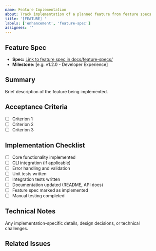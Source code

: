 ```yaml
---
name: Feature Implementation
about: Track implementation of a planned feature from feature specs
title: '[FEATURE] '
labels: ['enhancement', 'feature-spec']
assignees: ''
---
```


## Feature Spec
- **Spec:** [Link to feature spec in docs/feature-specs/](docs/feature-specs/)
- **Milestone:** [e.g. v1.2.0 - Developer Experience]

## Summary
Brief description of the feature being implemented.

## Acceptance Criteria
<!-- Copy from feature spec -->
- [ ] Criterion 1
- [ ] Criterion 2
- [ ] Criterion 3

## Implementation Checklist
- [ ] Core functionality implemented
- [ ] CLI integration (if applicable)
- [ ] Error handling and validation
- [ ] Unit tests written
- [ ] Integration tests written
- [ ] Documentation updated (README, API docs)
- [ ] Feature spec marked as implemented
- [ ] Manual testing completed

## Technical Notes
Any implementation-specific details, design decisions, or technical challenges.

## Related Issues
<!-- Link to any related bugs or features -->